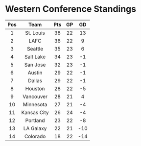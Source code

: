 # Western Conference Standings
Pos|Team|Pts|GP|GD
:-:|:-:|:-:|:-:|:-:
1|St. Louis|38|22|13|
2|LAFC|36|22|9|
3|Seattle|35|23|6|
4|Salt Lake|34|23|-1|
5|San Jose|32|23|-1|
6|Austin|29|22|-1|
7|Dallas|29|22|-1|
8|Houston|28|22|-5|
9|Vancouver|28|21|4|
10|Minnesota|27|21|-4|
11|Kansas City|26|24|-4|
12|Portland|23|22|-8|
13|LA Galaxy|22|21|-10|
14|Colorado|18|22|-14|
